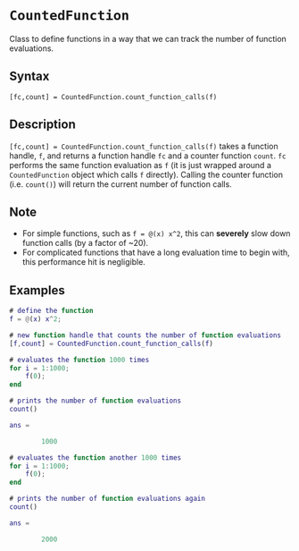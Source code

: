 # `CountedFunction`

Class to define functions in a way that we can track the number of function evaluations.


## Syntax

`[fc,count] = CountedFunction.count_function_calls(f)`


## Description

`[fc,count] = CountedFunction.count_function_calls(f)` takes a function handle, `f`, and returns a function handle `fc` and a counter function `count`. `fc` performs the same function evaluation as `f` (it is just wrapped around a `CountedFunction` object which calls `f` directly). Calling the counter function (i.e. `count()`) will return the current number of function calls.


## Note

 - For simple functions, such as `f = @(x) x^2`, this can **severely** slow down function calls (by a factor of ~20).
 - For complicated functions that have a long evaluation time to begin with, this performance hit is negligible.


## Examples

```matlab
# define the function
f = @(x) x^2;

# new function handle that counts the number of function evaluations
[f,count] = CountedFunction.count_function_calls(f)

# evaluates the function 1000 times
for i = 1:1000;
    f(0);
end

# prints the number of function evaluations
count()
```

```matlab
ans =

        1000
```


```matlab
# evaluates the function another 1000 times
for i = 1:1000;
    f(0);
end

# prints the number of function evaluations again
count()
```

```matlab
ans =

        2000
```
